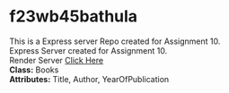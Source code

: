 # f23wb45bathula
This is a Express server Repo created for Assignment 10.<br>
Express Server created for Assignment 10.<br>
Render Server [Click Here](https://f23wb45bathula.onrender.com/)<br>
**Class:** Books<br>
**Attributes:** Title, Author, YearOfPublication
